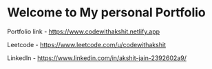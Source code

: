 # Welcome to My personal Portfolio

Portfolio link - https://www.codewithakshit.netlify.app

Leetcode - https://www.leetcode.com/u/codewithakshit

LinkedIn - https://www.linkedin.com/in/akshit-jain-2392602a9/


